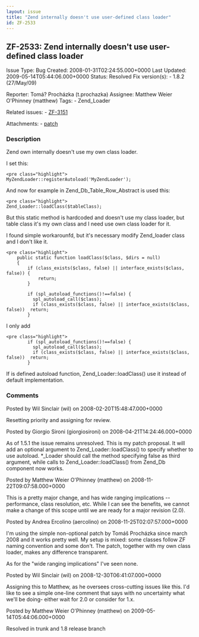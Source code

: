 ```yaml
---
layout: issue
title: "Zend internally doesn't use user-defined class loader"
id: ZF-2533
---
```


ZF-2533: Zend internally doesn't use user-defined class loader
--------------------------------------------------------------

 Issue Type: Bug Created: 2008-01-31T02:24:55.000+0000 Last Updated: 2009-05-14T05:44:06.000+0000 Status: Resolved Fix version(s): - 1.8.2 (27/May/09)
 
 Reporter:  Tomá? Procházka (t.prochazka)  Assignee:  Matthew Weier O'Phinney (matthew)  Tags: - Zend\_Loader
 
 Related issues: - [ZF-3151](/issues/browse/ZF-3151)
 
 Attachments: - [patch](/issues/secure/attachment/11249/patch)
 
### Description

Zend own internally doesn't use my own class loader.

I set this:

 
    <pre class="highlight">
    MyZendLoader::registerAutoload('MyZendLoader');


And now for example in Zend\_Db\_Table\_Row\_Abstract is used this:

 
    <pre class="highlight">
    Zend_Loader::loadClass($tableClass);


But this static method is hardcoded and doesn't use my class loader, but table class it's my own class and I need use own class loader for it.

I found simple workarounfd, but it's necessary modify Zend\_loader class and I don't like it.

 
    <pre class="highlight">
        public static function loadClass($class, $dirs = null)
        {
            if (class_exists($class, false) || interface_exists($class, false)) {
                return;
            }
            
            if (spl_autoload_functions()!==false) {
              spl_autoload_call($class);
              if (class_exists($class, false) || interface_exists($class, false))  return;
            } 


I only add

 
    <pre class="highlight">
            if (spl_autoload_functions()!==false) {
              spl_autoload_call($class);
              if (class_exists($class, false) || interface_exists($class, false))  return;
            } 


If is defined autoload function, Zend\_Loader::loadClass() use it instead of default implementation.

 

 

### Comments

Posted by Wil Sinclair (wil) on 2008-02-20T15:48:47.000+0000

Resetting priority and assigning for review.

 

 

Posted by Giorgio Sironi (giorgiosironi) on 2008-04-21T14:24:46.000+0000

As of 1.5.1 the issue remains unresolved. This is my patch proposal. It will add an optional argument to Zend\_Loader::loadClass() to specify whether to use autoload. \*\_Loader should call the method specifying false as third argument, while calls to Zend\_Loader::loadClass() from Zend\_Db component now works.

 

 

Posted by Matthew Weier O'Phinney (matthew) on 2008-11-22T09:07:58.000+0000

This is a pretty major change, and has wide ranging implications -- performance, class resolution, etc. While I can see the benefits, we cannot make a change of this scope until we are ready for a major revision (2.0).

 

 

Posted by Andrea Ercolino (aercolino) on 2008-11-25T02:07:57.000+0000

I'm using the simple non-optional patch by Tomáš Procházka since march 2008 and it works pretty well. My setup is mixed: some classes follow ZF naming convention and some don't. The patch, together with my own class loader, makes any difference transparent.

As for the "wide ranging implications" I've seen none.

 

 

Posted by Wil Sinclair (wil) on 2008-12-30T06:41:07.000+0000

Assigning this to Matthew, as he oversees cross-cutting issues like this. I'd like to see a simple one-line comment that says with no uncertainty what we'll be doing- either wait for 2.0 or consider for 1.x.

 

 

Posted by Matthew Weier O'Phinney (matthew) on 2009-05-14T05:44:06.000+0000

Resolved in trunk and 1.8 release branch

 

 